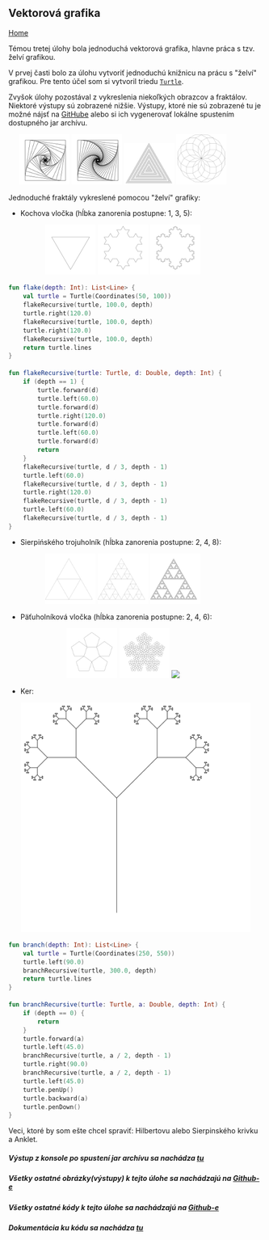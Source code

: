 ## Vektorová grafika
[Home](../)

Témou tretej úlohy bola jednoduchá vektorová grafika, hlavne práca s tzv. želví grafikou.

V prvej časti bolo za úlohu vytvoriť jednoduchú knižnicu na prácu s "želví" grafikou. Pre tento účel som si vytvoril triedu [`Turtle`](../javadoc/iv122/com.github.mseleng.iv122.util/-turtle).

Zvyšok úlohy pozostával z vykreslenia niekoľkých obrazcov a fraktálov. Niektoré výstupy sú zobrazené nižšie. Výstupy, ktoré nie sú zobrazené tu je možné nájsť na [GitHube](https://github.com/mseleng/iv122/tree/gh-pages/iv122_outputs/assignment3) alebo si ich vygenerovať lokálne spustením dostupného jar archívu.

<div align="center" style="width:90%">
    <a href="../iv122_outputs/assignment3/nested-square-2.svg"><img src="../iv122_outputs/assignment3/nested-square-2.svg" width="22%"/></a>
    <a href="../iv122_outputs/assignment3/nested-square-3.svg"><img src="../iv122_outputs/assignment3/nested-square-3.svg" width="22%"/></a>
    <a href="../iv122_outputs/assignment3/nested-triangle-2.svg"><img src="../iv122_outputs/assignment3/nested-triangle-2.svg" width="22%"/></a>
    <a href="../iv122_outputs/assignment3/flower.svg"><a href="../iv122_outputs/assignment3/flower.svg"><img src="../iv122_outputs/assignment3/flower.svg" width="22%"/></a>
</div>

Jednoduché fraktály vykreslené pomocou "želví" grafiky:

  - Kochova vločka (hĺbka zanorenia postupne: 1, 3, 5): 

<div align="center" style="width:90%">
    <a href="../iv122_outputs/assignment3/koch-flake-1.svg"><img src="../iv122_outputs/assignment3/koch-flake-1.svg" width="22%"/></a>
    <a href="../iv122_outputs/assignment3/koch-flake-3.svg"><img src="../iv122_outputs/assignment3/koch-flake-3.svg" width="22%"/></a>
    <a href="../iv122_outputs/assignment3/koch-flake-5.svg"><img src="../iv122_outputs/assignment3/koch-flake-5.svg" width="22%"/></a>
</div>

```kotlin
fun flake(depth: Int): List<Line> {
    val turtle = Turtle(Coordinates(50, 100))
    flakeRecursive(turtle, 100.0, depth)
    turtle.right(120.0)
    flakeRecursive(turtle, 100.0, depth)
    turtle.right(120.0)
    flakeRecursive(turtle, 100.0, depth)
    return turtle.lines
}

fun flakeRecursive(turtle: Turtle, d: Double, depth: Int) {
    if (depth == 1) {
        turtle.forward(d)
        turtle.left(60.0)
        turtle.forward(d)
        turtle.right(120.0)
        turtle.forward(d)
        turtle.left(60.0)
        turtle.forward(d)
        return
    }
    flakeRecursive(turtle, d / 3, depth - 1)
    turtle.left(60.0)
    flakeRecursive(turtle, d / 3, depth - 1)
    turtle.right(120.0)
    flakeRecursive(turtle, d / 3, depth - 1)
    turtle.left(60.0)
    flakeRecursive(turtle, d / 3, depth - 1)
}
```

  - Sierpińského trojuholník (hĺbka zanorenia postupne: 2, 4, 8):

<div align="center" style="width:90%">
    <a href="../iv122_outputs/assignment3/sierpinski-triangle-2.svg"><img src="../iv122_outputs/assignment3/sierpinski-triangle-2.svg" width="22%"/></a>
    <a href="../iv122_outputs/assignment3/sierpinski-triangle-4.svg"><img src="../iv122_outputs/assignment3/sierpinski-triangle-4.svg" width="22%"/></a>
    <a href="../iv122_outputs/assignment3/sierpinski-triangle-8.svg"><img src="../iv122_outputs/assignment3/sierpinski-triangle-8.svg" width="22%"/></a>
</div>

  - Päťuholníková vločka (hĺbka zanorenia postupne: 2, 4, 6):

<div align="center" style="width:90%">
    <a href="../iv122_outputs/assignment3/penta-flake-2.svg"><img src="../iv122_outputs/assignment3/penta-flake-2.svg" width="22%"/></a>
    <a href="../iv122_outputs/assignment3/penta-flake-4.svg"><img src="../iv122_outputs/assignment3/penta-flake-4.svg" width="22%"/></a>
    <a href="../iv122_outputs/assignment3/penta-flake-6.svg"><img src="../iv122_outputs/assignment3/penta-flake-6.svg" width="22%"/></a>
</div>

  - Ker:
    
<p align="center"><a href="../iv122_outputs/assignment3/branch.svg"><img src="../iv122_outputs/assignment3/branch.svg" width="90%"/></a></p>

```kotlin
fun branch(depth: Int): List<Line> {
    val turtle = Turtle(Coordinates(250, 550))
    turtle.left(90.0)
    branchRecursive(turtle, 300.0, depth)
    return turtle.lines
}

fun branchRecursive(turtle: Turtle, a: Double, depth: Int) {
    if (depth == 0) {
        return
    }
    turtle.forward(a)
    turtle.left(45.0)
    branchRecursive(turtle, a / 2, depth - 1)
    turtle.right(90.0)
    branchRecursive(turtle, a / 2, depth - 1)
    turtle.left(45.0)
    turtle.penUp()
    turtle.backward(a)
    turtle.penDown()
}
```

Veci, ktoré by som ešte chcel spraviť: Hilbertovu alebo Sierpinského krivku a Anklet.

##### Výstup z konsole po spustení jar archívu sa nachádza [tu](./console-output.md)
##### Všetky ostatné obrázky(výstupy) k tejto úlohe sa nachádzajú na [Github-e](https://github.com/mseleng/iv122/tree/gh-pages/iv122_outputs/assignment3)
##### Všetky ostatné kódy k tejto úlohe sa nachádzajú na [Github-e](https://github.com/mseleng/iv122/tree/gh-pages/src/com/github/mseleng/iv122/assignment3)
##### Dokumentácia ku kódu sa nachádza [tu](../javadoc/iv122/com.github.mseleng.iv122.assignment3)
